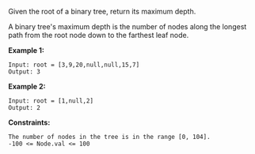 Given the root of a binary tree, return its maximum depth.

A binary tree's maximum depth is the number of nodes along the longest path from the root node down to the farthest leaf node.



**Example 1:**
```
Input: root = [3,9,20,null,null,15,7]
Output: 3
```
**Example 2:**
```
Input: root = [1,null,2]
Output: 2
```


**Constraints:**

    The number of nodes in the tree is in the range [0, 104].
    -100 <= Node.val <= 100

